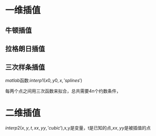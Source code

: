 # 一维插值

## 牛顿插值

## 拉格朗日插值

## 三次样条插值

$matlab$函数:$interp1(x0,y0,x,'splines')$

每两个点之间用三次函数来拟合，总共需要4n个约数条件，

# 二维插值

$interp2(x,y,t,xx,yy,'cubic')$,x,y是变量，t是已知的点,$xx,yy$是被插值的点

